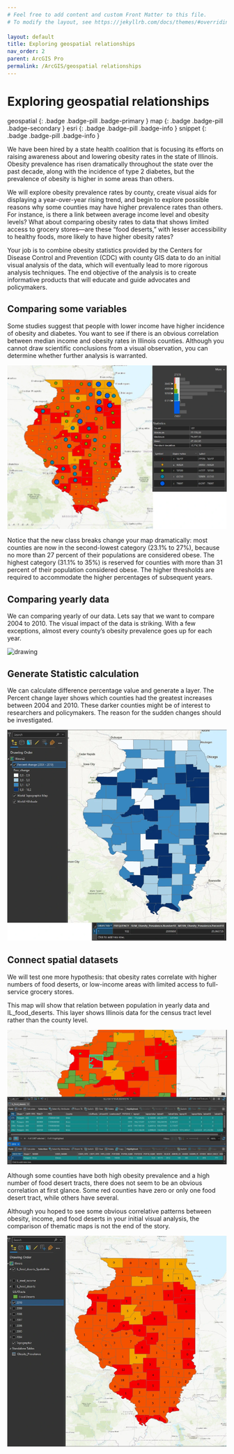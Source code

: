 ```yaml
---
# Feel free to add content and custom Front Matter to this file.
# To modify the layout, see https://jekyllrb.com/docs/themes/#overriding-theme-defaults

layout: default
title: Exploring geospatial relationships
nav_order: 2
parent: ArcGIS Pro
permalink: /ArcGIS/geospatial relationships
---
```


# Exploring geospatial relationships
geospatial
{: .badge .badge-pill .badge-primary }
map
{: .badge .badge-pill .badge-secondary }
esri
{: .badge .badge-pill .badge-info }
snippet
{: .badge .badge-pill .badge-info }


We have been hired by a state health coalition that is focusing its efforts on raising awareness about and lowering obesity rates in the state of Illinois. Obesity prevalence has risen dramatically throughout the state over the past decade, along with the incidence of type 2 diabetes, but the prevalence of obesity is higher in some areas than others. 

We will explore obesity prevalence rates by county, create visual aids for displaying a year-over-year rising trend, and begin to explore possible reasons why some counties may have higher prevalence rates than others. For instance, is there a link between average income level and obesity levels? What about comparing obesity rates to data that shows limited access to grocery stores—are these “food deserts,” with lesser accessibility to healthy foods, more likely to have higher obesity rates?

Your job is to combine obesity statistics provided by the Centers for Disease Control and Prevention (CDC) with county GIS data to do an initial visual analysis of the data, which will eventually lead to more rigorous analysis techniques. The end objective of the analysis is to create informative products that will educate and guide advocates and policymakers.


## Comparing some variables
Some studies suggest that people with lower income have higher incidence of
obesity and diabetes. You want to see if there is an obvious correlation
between median income and obesity rates in Illinois counties. Although you cannot draw scientific conclusions from a visual observation, you can determine whether further analysis is warranted.

<img src="/assets/images/esri/esri_05.webp" alt="drawing"/>

Notice that the new class breaks change your map dramatically: most counties are now in the second-lowest category (23.1% to 27%), because no more than 27 percent of their populations are considered obese. The highest category (31.1% to 35%) is reserved for counties with more than 31 percent of their population considered obese. The higher thresholds are required to accommodate the higher percentages of subsequent years.


## Comparing yearly data
We can comparing yearly of our data. Lets say that we want to compare 2004 to 2010. The visual impact of the data is striking. With a few exceptions, almost every county’s obesity prevalence goes up for each year.

<img src="/assets/images/esri/esri_06.gif" alt="drawing"/>


## Generate Statistic calculation
We can calculate difference percentage value and generate a layer. The Percent change layer shows which counties had the greatest increases between 2004 and 2010. These darker counties might be of interest to researchers and policymakers. The reason for the sudden changes should be investigated.

<img src="/assets/images/esri/esri_07.webp" alt="drawing"/>


## Connect spatial datasets
We will test one more hypothesis: that obesity rates correlate with higher numbers of food deserts, or low-income areas with limited access to full-service grocery stores.

This map will show that relation between population in yearly data and IL_food_deserts. This layer shows Illinois data for the census tract level rather than the county level. 

<img src="/assets/images/esri/esri_08.webp" alt="drawing"/>

Although some counties have both high obesity prevalence and a high number of food desert tracts, there does not seem to be an obvious correlation at first glance. Some red counties have zero or only one food desert tract, while others have several.

Although you hoped to see some obvious correlative patterns between obesity, income, and food deserts in your initial visual analysis, the comparison of thematic maps is not the end of the story.

<img src="/assets/images/esri/esri_09.webp" alt="drawing"/>




